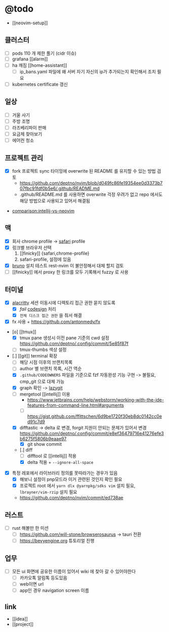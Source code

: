 # @todo

- [[neovim-setup]]

## 클러스터
- [ ] pods 110 개 제한 풀기 (cidr 이슈)
- [ ] grafana [[alarm]]
- [ ] ha 깨짐 [[home-assistant]]
  - [ ] ip_bans.yaml 파일에 왜 서버 자기 자신의 ip가 추가되는지 확인해서 조치 필요
- [ ] kubernetes certificate 갱신

## 일상
- [ ] 거울 사기
- [ ] 주방 조명
- [ ] 라즈베리파이 판매
- [ ] 요금제 찾아보기
- [ ] 에어컨 청소

## 프로젝트 관리
- [X] fork 프로젝트 sync 타이밍에 overwrite 된 README 를 유지할 수 있는 방법 검토
  + https://github.com/deptno/nvim/blob/d049fc86fe19354ee0d3373b707fbc91fdf0b5e6/.github/README.md
  - .github/README.md 를 사용하면 overwrite 걱정 우려가 없고 repo 에서도 해당 방법으로 사용되고 있어서 해결됨
- [comparison:intellij-vs-neovim](comparison:intellij-vs-neovim)

## 맥
- [X] 회사 chrome profile -> [safari](safari) profile
- [X] 링크별 브라우저 선택
  1. [[finicky]] {safari,chrome-profile}
  2. safari-profile, 설정에 있음
- [X] [bruno](bruno) 설치 테스트 rest-nvim 이 불안정해서 대체 할지 검토
- [ ] [[finicky]] 에서 proxy 한 링크를 모두 기록해서 fuzzy 로 사용

## 터미널
- [X] [alacritty](alacritty) 세션 이동시에 디렉토리 접근 권한 묻지 않도록
  - [X] *fail* [codesign](codesign) 처리
  - [X] `전체 디스크 접근 권한` 을 줘서 해결
- [X] fx 사용 + https://github.com/antonmedv/fx
- [o] [[tmux]]
  - [X] tmux pane 생성시 이전 pane 기준의 cwd 설정 https://github.com/deptno/.config/commit/5e85f87f
  - [ ] tmux-thumbs 색상 설정
- [.] [[git]] terminal 확장
  - [ ] 해당 시점 이후의 브랜치목록
  - [ ] author 별 브랜치 목록, 시간 역순
  - [X] `.github/CODEOWNERS` 파일을 기준으로 fzf 자동완성 기능 구현 -> 불필요, cmp_git 으로 대체 가능
  - [X] graph 확인 -> [lazygit](lazygit)
  - [ ] mergetool [[intellij]] 이용
    + https://www.jetbrains.com/help/webstorm/working-with-the-ide-features-from-command-line.html#arguments
    - [ ] https://gist.github.com/ffittschen/6d9be1720f30eb8dc0142cc0ed91c7d9
  - [X] difftastic -> delta 로 변경, forgit 지원이 안되는 문제가 있어서 변경 https://github.com/deptno/.config/commit/e8ef36479716e41276efe3b6275f5806b9eaae97
      - [X] git show commit
  - [.] diff
    - [ ] difftool 로 [[intellij]] 적용
    - [X] delta 적용 + `--ignore-all-space`
- [X] 특정 레포에서 라이브러리 정의를 못따라가는 경우가 있음
  - [X] 해보니 설정이 pnp모드라 이거 관련된 것인지 확인 필요
  - [X] 프로젝트 root 에서 `yarn dlx @yarnpkg/sdks vim` 설치 필요, `lbrayner/vim-rzip` 설치 필요
  + https://github.com/deptno/nvim/commit/ed738ae

## 러스트
- [ ] rust 해볼만 한 미션
  - [ ] https://github.com/will-stone/browserosaurus -> tauri 전환
  - [ ] https://bevyengine.org 튜토리얼 진행

## 업무
- [ ] 모든 ui 화면에 공유한 이름이 있어서 wiki 에 찾아 갈 수 있어야한다
  - [ ] 카카오톡 알림톡 등도있음
  - [ ] web이면 url
  - [ ] app인 경우 navigation screen 이름

## link 
- [[idea]]
- [[project]]
